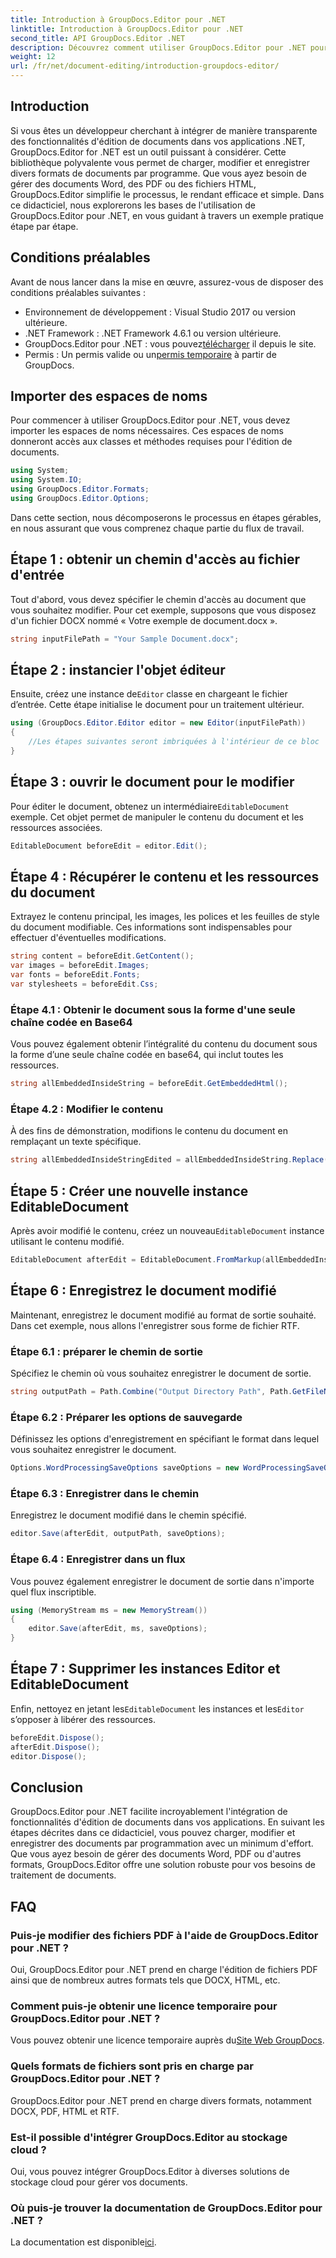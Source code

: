 ```yaml
---
title: Introduction à GroupDocs.Editor pour .NET
linktitle: Introduction à GroupDocs.Editor pour .NET
second_title: API GroupDocs.Editor .NET
description: Découvrez comment utiliser GroupDocs.Editor pour .NET pour modifier des documents par programmation avec ce guide détaillé étape par étape.
weight: 12
url: /fr/net/document-editing/introduction-groupdocs-editor/
---
```

## Introduction 
Si vous êtes un développeur cherchant à intégrer de manière transparente des fonctionnalités d'édition de documents dans vos applications .NET, GroupDocs.Editor for .NET est un outil puissant à considérer. Cette bibliothèque polyvalente vous permet de charger, modifier et enregistrer divers formats de documents par programme. Que vous ayez besoin de gérer des documents Word, des PDF ou des fichiers HTML, GroupDocs.Editor simplifie le processus, le rendant efficace et simple. Dans ce didacticiel, nous explorerons les bases de l'utilisation de GroupDocs.Editor pour .NET, en vous guidant à travers un exemple pratique étape par étape.
## Conditions préalables
Avant de nous lancer dans la mise en œuvre, assurez-vous de disposer des conditions préalables suivantes :
- Environnement de développement : Visual Studio 2017 ou version ultérieure.
- .NET Framework : .NET Framework 4.6.1 ou version ultérieure.
-  GroupDocs.Editor pour .NET : vous pouvez[télécharger](https://releases.groupdocs.com/editor/net/) il depuis le site.
-  Permis : Un permis valide ou un[permis temporaire](https://purchase.groupdocs.com/temporary-license/) à partir de GroupDocs.
## Importer des espaces de noms
Pour commencer à utiliser GroupDocs.Editor pour .NET, vous devez importer les espaces de noms nécessaires. Ces espaces de noms donneront accès aux classes et méthodes requises pour l'édition de documents.
```csharp
using System;
using System.IO;
using GroupDocs.Editor.Formats;
using GroupDocs.Editor.Options;
```

Dans cette section, nous décomposerons le processus en étapes gérables, en nous assurant que vous comprenez chaque partie du flux de travail.
## Étape 1 : obtenir un chemin d'accès au fichier d'entrée
Tout d'abord, vous devez spécifier le chemin d'accès au document que vous souhaitez modifier. Pour cet exemple, supposons que vous disposez d'un fichier DOCX nommé « Votre exemple de document.docx ».
```csharp
string inputFilePath = "Your Sample Document.docx";
```
## Étape 2 : instancier l'objet éditeur
 Ensuite, créez une instance de`Editor` classe en chargeant le fichier d’entrée. Cette étape initialise le document pour un traitement ultérieur.
```csharp
using (GroupDocs.Editor.Editor editor = new Editor(inputFilePath))
{
    //Les étapes suivantes seront imbriquées à l'intérieur de ce bloc
}
```
## Étape 3 : ouvrir le document pour le modifier
 Pour éditer le document, obtenez un intermédiaire`EditableDocument` exemple. Cet objet permet de manipuler le contenu du document et les ressources associées.
```csharp
EditableDocument beforeEdit = editor.Edit();
```
## Étape 4 : Récupérer le contenu et les ressources du document
Extrayez le contenu principal, les images, les polices et les feuilles de style du document modifiable. Ces informations sont indispensables pour effectuer d'éventuelles modifications.
```csharp
string content = beforeEdit.GetContent();
var images = beforeEdit.Images;
var fonts = beforeEdit.Fonts;
var stylesheets = beforeEdit.Css;
```
### Étape 4.1 : Obtenir le document sous la forme d'une seule chaîne codée en Base64
Vous pouvez également obtenir l’intégralité du contenu du document sous la forme d’une seule chaîne codée en base64, qui inclut toutes les ressources.
```csharp
string allEmbeddedInsideString = beforeEdit.GetEmbeddedHtml();
```
### Étape 4.2 : Modifier le contenu
À des fins de démonstration, modifions le contenu du document en remplaçant un texte spécifique.
```csharp
string allEmbeddedInsideStringEdited = allEmbeddedInsideString.Replace("Subtitle", "Edited subtitle");
```
## Étape 5 : Créer une nouvelle instance EditableDocument
 Après avoir modifié le contenu, créez un nouveau`EditableDocument` instance utilisant le contenu modifié.
```csharp
EditableDocument afterEdit = EditableDocument.FromMarkup(allEmbeddedInsideStringEdited, null);
```
## Étape 6 : Enregistrez le document modifié
Maintenant, enregistrez le document modifié au format de sortie souhaité. Dans cet exemple, nous allons l'enregistrer sous forme de fichier RTF.
### Étape 6.1 : préparer le chemin de sortie
Spécifiez le chemin où vous souhaitez enregistrer le document de sortie.
```csharp
string outputPath = Path.Combine("Output Directory Path", Path.GetFileNameWithoutExtension(inputFilePath) + ".rtf");
```
### Étape 6.2 : Préparer les options de sauvegarde
Définissez les options d'enregistrement en spécifiant le format dans lequel vous souhaitez enregistrer le document.
```csharp
Options.WordProcessingSaveOptions saveOptions = new WordProcessingSaveOptions(WordProcessingFormats.Rtf);
```
### Étape 6.3 : Enregistrer dans le chemin
Enregistrez le document modifié dans le chemin spécifié.
```csharp
editor.Save(afterEdit, outputPath, saveOptions);
```
### Étape 6.4 : Enregistrer dans un flux
Vous pouvez également enregistrer le document de sortie dans n'importe quel flux inscriptible.
```csharp
using (MemoryStream ms = new MemoryStream())
{
    editor.Save(afterEdit, ms, saveOptions);
}
```
## Étape 7 : Supprimer les instances Editor et EditableDocument
 Enfin, nettoyez en jetant les`EditableDocument` les instances et les`Editor` s’opposer à libérer des ressources.
```csharp
beforeEdit.Dispose();
afterEdit.Dispose();
editor.Dispose();
```

## Conclusion
GroupDocs.Editor pour .NET facilite incroyablement l'intégration de fonctionnalités d'édition de documents dans vos applications. En suivant les étapes décrites dans ce didacticiel, vous pouvez charger, modifier et enregistrer des documents par programmation avec un minimum d'effort. Que vous ayez besoin de gérer des documents Word, PDF ou d'autres formats, GroupDocs.Editor offre une solution robuste pour vos besoins de traitement de documents.
## FAQ
### Puis-je modifier des fichiers PDF à l'aide de GroupDocs.Editor pour .NET ?
Oui, GroupDocs.Editor pour .NET prend en charge l'édition de fichiers PDF ainsi que de nombreux autres formats tels que DOCX, HTML, etc.
### Comment puis-je obtenir une licence temporaire pour GroupDocs.Editor pour .NET ?
 Vous pouvez obtenir une licence temporaire auprès du[Site Web GroupDocs](https://purchase.groupdocs.com/temporary-license/).
### Quels formats de fichiers sont pris en charge par GroupDocs.Editor pour .NET ?
GroupDocs.Editor pour .NET prend en charge divers formats, notamment DOCX, PDF, HTML et RTF.
### Est-il possible d'intégrer GroupDocs.Editor au stockage cloud ?
Oui, vous pouvez intégrer GroupDocs.Editor à diverses solutions de stockage cloud pour gérer vos documents.
### Où puis-je trouver la documentation de GroupDocs.Editor pour .NET ?
La documentation est disponible[ici](https://tutorials.groupdocs.com/editor/net/).